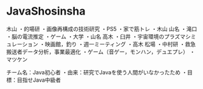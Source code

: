 # JavaShosinsha
木山
・的場研
・画像再構成の技術研究
・PS5
・家で筋トレ
・木山
山名
・滝口
・脳の電流推定
・ゲーム
・大学
・山名
高木
・臼井
・宇宙環境のプラズマシミュレーション
・映画館，釣り
・週一ミーティング
・高木
松場
・中村研
・救急搬送者データ分析，事業最適化
・ゲーム（音ゲー，モンハン，デュエプレ）
・マツケン

チーム名：Java初心者
・由来：研究でJavaを使う人間がいなかったため
・目標：目指せJava中級者